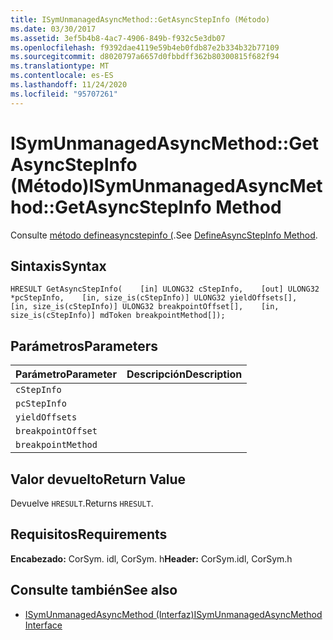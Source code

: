 ```yaml
---
title: ISymUnmanagedAsyncMethod::GetAsyncStepInfo (Método)
ms.date: 03/30/2017
ms.assetid: 3ef5b4b8-4ac7-4906-849b-f932c5e3db07
ms.openlocfilehash: f9392dae4119e59b4eb0fdb87e2b334b32b77109
ms.sourcegitcommit: d8020797a6657d0fbbdff362b80300815f682f94
ms.translationtype: MT
ms.contentlocale: es-ES
ms.lasthandoff: 11/24/2020
ms.locfileid: "95707261"
---
```

# <a name="isymunmanagedasyncmethodgetasyncstepinfo-method"></a><span data-ttu-id="8cf1e-102">ISymUnmanagedAsyncMethod::GetAsyncStepInfo (Método)</span><span class="sxs-lookup"><span data-stu-id="8cf1e-102">ISymUnmanagedAsyncMethod::GetAsyncStepInfo Method</span></span>

<span data-ttu-id="8cf1e-103">Consulte [método defineasyncstepinfo (](isymunmanagedasyncmethodpropertieswriter-defineasyncstepinfo-method.md).</span><span class="sxs-lookup"><span data-stu-id="8cf1e-103">See [DefineAsyncStepInfo Method](isymunmanagedasyncmethodpropertieswriter-defineasyncstepinfo-method.md).</span></span>  
  
## <a name="syntax"></a><span data-ttu-id="8cf1e-104">Sintaxis</span><span class="sxs-lookup"><span data-stu-id="8cf1e-104">Syntax</span></span>  
  
```idl  
HRESULT GetAsyncStepInfo(    [in] ULONG32 cStepInfo,    [out] ULONG32 *pcStepInfo,    [in, size_is(cStepInfo)] ULONG32 yieldOffsets[],    [in, size_is(cStepInfo)] ULONG32 breakpointOffset[],    [in, size_is(cStepInfo)] mdToken breakpointMethod[]);  
```  
  
## <a name="parameters"></a><span data-ttu-id="8cf1e-105">Parámetros</span><span class="sxs-lookup"><span data-stu-id="8cf1e-105">Parameters</span></span>  
  
|<span data-ttu-id="8cf1e-106">Parámetro</span><span class="sxs-lookup"><span data-stu-id="8cf1e-106">Parameter</span></span>|<span data-ttu-id="8cf1e-107">Descripción</span><span class="sxs-lookup"><span data-stu-id="8cf1e-107">Description</span></span>|  
|---------------|-----------------|  
|`cStepInfo`||  
|`pcStepInfo`||  
|`yieldOffsets`||  
|`breakpointOffset`||  
|`breakpointMethod`||  
  
## <a name="return-value"></a><span data-ttu-id="8cf1e-108">Valor devuelto</span><span class="sxs-lookup"><span data-stu-id="8cf1e-108">Return Value</span></span>  

 <span data-ttu-id="8cf1e-109">Devuelve `HRESULT`.</span><span class="sxs-lookup"><span data-stu-id="8cf1e-109">Returns `HRESULT`.</span></span>  
  
## <a name="requirements"></a><span data-ttu-id="8cf1e-110">Requisitos</span><span class="sxs-lookup"><span data-stu-id="8cf1e-110">Requirements</span></span>  

 <span data-ttu-id="8cf1e-111">**Encabezado:** CorSym. idl, CorSym. h</span><span class="sxs-lookup"><span data-stu-id="8cf1e-111">**Header:** CorSym.idl, CorSym.h</span></span>  
  
## <a name="see-also"></a><span data-ttu-id="8cf1e-112">Consulte también</span><span class="sxs-lookup"><span data-stu-id="8cf1e-112">See also</span></span>

- [<span data-ttu-id="8cf1e-113">ISymUnmanagedAsyncMethod (Interfaz)</span><span class="sxs-lookup"><span data-stu-id="8cf1e-113">ISymUnmanagedAsyncMethod Interface</span></span>](isymunmanagedasyncmethod-interface.md)
